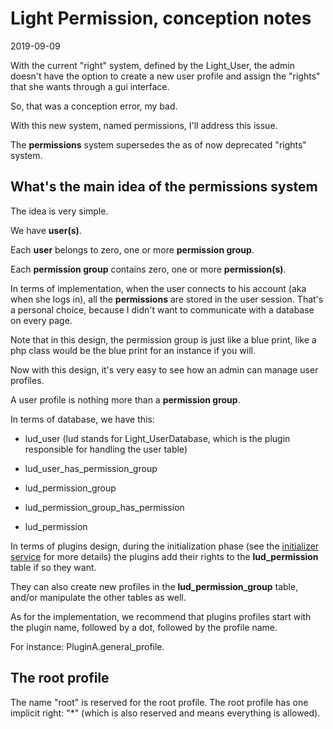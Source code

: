 Light Permission, conception notes
=========================
2019-09-09




With the current "right" system, defined by the Light_User, the admin doesn't have the option to create a new user profile
and assign the "rights" that she wants through a gui interface.

So, that was a conception error, my bad.

With this new system, named permissions, I'll address this issue.

The **permissions** system supersedes the as of now deprecated "rights" system.





What's the main idea of the permissions system
---------------------

The idea is very simple.

We have **user(s)**.

Each **user** belongs to zero, one or more **permission group**.


Each **permission group** contains zero, one or more **permission(s)**.


In terms of implementation, when the user connects to his account (aka when she logs in),
all the **permissions** are stored in the user session. That's a personal choice, because I didn't want to communicate 
with a database on every page.  
 
Note that in this design, the permission group is just like a blue print, like a php class would be the blue print for an instance if you will.

Now with this design, it's very easy to see how an admin can manage user profiles.

A user profile is nothing more than a **permission group**.


In terms of database, we have this:

- lud_user  (lud stands for Light_UserDatabase, which is the plugin responsible for handling the user table)

- lud_user_has_permission_group 
- lud_permission_group 
- lud_permission_group_has_permission
- lud_permission
 
 
 
In terms of plugins design, during the initialization phase (see the [initializer service](https://github.com/lingtalfi/Light_Initializer/) for more details)
the plugins add their rights to the **lud_permission** table if so they want.

They can also create new profiles in the **lud_permission_group** table, and/or manipulate the other tables as well.



As for the implementation, we recommend that plugins profiles start with the plugin name, followed by a dot,
followed by the profile name.

For instance: PluginA.general_profile.
 


 
 
The root profile 
----------------

The name "root" is reserved for the root profile.
The root profile has one implicit right: "*" (which is also reserved and means everything is allowed).  